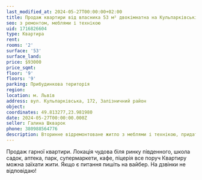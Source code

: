 ```yaml
---
last_modified_at: 2024-05-27T00:00:00+02:00
title: Продаж квартири від власника 53 м² двокімнатна на Кульпарківській
seo: з ремонтом, меблями і технікою
uid: 1716826604
type: Квартира
rent:
rooms: '2'
surface: '53'
surface_land:
price: $93000
price_sqmt:
floor: '9'
floors: '9'
parking: Прибудинкова територія
region:
location: м. Львів
address: вул. Кульпарківська, 172, Залізничний район
object:
coordinates: 49.813277,23.981980
date: 2024-05-27T00:00:00.000Z
seller: Галина Шкварок
phone: 380988564776
description: Вторинне відремонтоване житло з меблями і технікою, придатне і готове для проживання
---
```


Продаж гарної квартири. Локація чудова біля ринку південного, школа садок, аптека, парк, супермаркети, кафе, піцерія все поруч
Квартиру можна заїхати жити. Якщо є питання пишіть на вайбер. На дзвінки не відповідаю!
